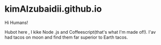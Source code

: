 # kimAlzubaidii.github.io

Hi Humans!

Hubot here , I kike Node .js and Coffeescript(that's what I'm made of!).
I'av had tacos on moon and find them far superior to Earth tacos.
